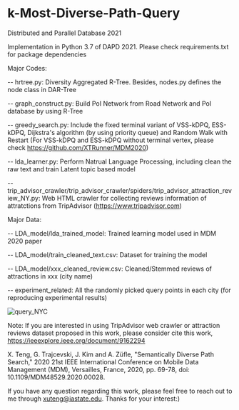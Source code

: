 # k-Most-Diverse-Path-Query

Distributed and Parallel Database 2021

Implementation in Python 3.7 of DAPD 2021. Please check requirements.txt for package dependencies

Major Codes:

-- hrtree.py: Diversity Aggregated R-Tree. Besides, nodes.py defines the node class in DAR-Tree

-- graph_construct.py: Build PoI Network from Road Network and PoI database by using R-Tree

-- greedy_search.py: Include the fixed terminal variant of VSS-kDPQ, ESS-kDPQ, Dijkstra's algorithm (by using priority queue) and Random Walk with Restart
(For VSS-kDPQ and ESS-kDPQ without terminal vertex, please check https://github.com/XTRunner/MDM2020)

-- lda_learner.py: Perform Natrual Language Processing, including clean the raw text and train Latent topic based model

-- trip_advisor_crawler/trip_advisor_crawler/spiders/trip_advisor_attraction_review_NY.py: Web HTML crawler for collecting reviews information of attratctions from TripAdvisor (https://www.tripadvisor.com)

Major Data:

-- LDA_model/lda_trained_model: Trained learning model used in MDM 2020 paper

-- LDA_model/train_cleaned_text.csv: Dataset for training the model

-- LDA_model/xxx_cleaned_review.csv: Cleaned/Stemmed reviews of attractions in xxx (city name)

-- experiment_related: All the randomly picked query points in each city (for reproducing experimental results)

![query_NYC](https://user-images.githubusercontent.com/16656274/152444925-cce5785d-ca72-4979-be37-4b08b5cb0ab3.png)


Note: If you are interested in using TripAdvisor web crawler or attraction reviews dataset proposed in this work, please consider cite this work, https://ieeexplore.ieee.org/document/9162294

X. Teng, G. Trajcevski, J. Kim and A. Züfle, "Semantically Diverse Path Search," 2020 21st IEEE International Conference on Mobile Data Management (MDM), Versailles, France, 2020, pp. 69-78, doi: 10.1109/MDM48529.2020.00028.

If you have any question regarding this work, please feel free to reach out to me through xuteng@iastate.edu. Thanks for your interest:)
